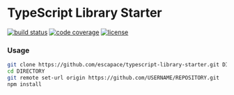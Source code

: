 # TypeScript Library Starter

[![build status](https://travis-ci.org/escapace/typescript-library-starter.svg?branch=master)](https://travis-ci.org/escapace/typescript-library-starter)
[![code coverage](https://codecov.io/gh/escapace/typescript-library-starter/branch/master/graph/badge.svg)](https://codecov.io/gh/escapace/typescript-library-starter)
[![license](https://img.shields.io/badge/license-Mozilla%20Public%20License%20Version%202.0-blue.svg)]()

### Usage

```bash
git clone https://github.com/escapace/typescript-library-starter.git DIRECTORY
cd DIRECTORY
git remote set-url origin https://github.com/USERNAME/REPOSITORY.git
npm install
```
